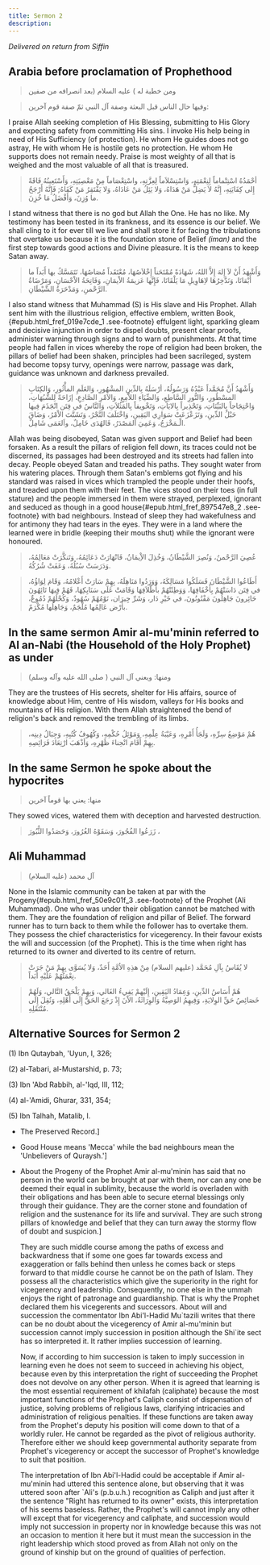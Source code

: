 ```yaml
---
title: Sermon 2
description: 
---
```


*Delivered on return from Siffin*

## Arabia before proclamation of Prophethood

> ومن خطبة له ) عليه السلام (بعد انصرافه من صفين

> وفيها حال الناس قبل البعثة وصفة آل النبي ثمّ صفة قوم آخرين:

I praise Allah seeking completion of His Blessing, submitting to His
Glory and expecting safety from committing His sins. I invoke His help
being in need of His Sufficiency (of protection). He whom He guides does
not go astray, He with whom He is hostile gets no protection. He whom He
supports does not remain needy. Praise is most weighty of all that is
weighed and the most valuable of all that is treasured.

> أحْمَدُهُ اسْتِتْماماً لِنِعْمَتِهِ، وَاسْتِسْلاَماً لِعِزَّتِهِ، واسْتِعْصَاماً مِنْ مَعْصِيَتِهِ، وَأَسْتَعِينُهُ
> فَاقَةً إِلى كِفَايَتِهِ، إِنَّهُ لاَ يَضِلُّ مَنْ هَدَاهُ، وَلا يَئِلُ مَنْ عَادَاهُ، وَلا يَفْتَقِرُ مَنْ
> كَفَاهُ; فَإِنَّهُ أَرْجَحُ ما وُزِنَ، وَأَفْضَلُ مَا خُزِنَ.

I stand witness that there is no god but Allah the One. He has no like.
My testimony has been tested in its frankness, and its essence is our
belief. We shall cling to it for ever till we live and shall store it
for facing the tribulations that overtake us because it is the
foundation stone of Belief *(iman)* and the first step towards good
actions and Divine pleasure. It is the means to keep Satan away.

> وَأَشْهَدُ أَنْ لاَ إِلهَ إِلاَّ اللهُ، شَهَادَةً مُمْتَحَناً إِخْلاَصُهَا، مُعْتَقَداً مُصَاصُهَا، نَتَمَسَّكُ
> بها أَبَداً ما أَبْقانَا، وَنَدَّخِرُهَا لاِهَاوِيلِ مَا يَلْقَانَا، فَإِنَّها عَزيمَةُ الاْيمَانِ،
> وَفَاتِحَةُ الاْحْسَانِ، وَمَرْضَاةُ الرَّحْمنِ، وَمَدْحَرَةُ الشَّيْطَانِ.

I also stand witness that Muhammad (S) is His slave and His Prophet.
Allah sent him with the illustrious religion, effective emblem, written
Book,{#epub.html_fref_019e7cde_1
.see-footnote} effulgent light, sparkling gleam and decisive injunction
in order to dispel doubts, present clear proofs, administer warning
through signs and to warn of punishments. At that time people had fallen
in vices whereby the rope of religion had been broken, the pillars of
belief had been shaken, principles had been sacrileged, system had
become topsy turvy, openings were narrow, passage was dark, guidance was
unknown and darkness prevailed.

> وَأَشْهَدُ أَنَّ مُحَمَّداً عَبْدُهُ وَرَسُولُهُ، أرْسَلَهُ بِالدِّينِ المشْهُورِ، وَالعَلَمِ المأْثُورِ،
> وَالكِتَابِ المسْطُورِ، وَالنُّورِ السَّاطِعِ، وَالضِّيَاءِ اللاَّمِعِ، وَالاَمْرِ الصَّادِعِ، إزَاحَةً
> لِلشُّبُهَاتِ، وَاحْتِجَاجاً بِالبَيِّنَاتِ، وَتَحْذِيراً بِالايَاتِ، وَتَخْويفاً بِالمَثُلاَتِ، وَالنَّاسُ
> في فِتَن انْجَذَمَ فِيها حَبْلُ الدِّينِ، وَتَزَعْزَعَتْ سَوَارِي اليَقِينِ، وَاخْتَلَفَ النَّجْرُ، وَتَشَتَّتَ
> الاْمْرُ، وَضَاقَ الْـمَخْرَجُ، وَعَمِيَ المَصْدَرُ، فَالهُدَى خَامِلٌ، واَلعَمَى شَامِلٌ.

Allah was being disobeyed, Satan was given support and Belief had been
forsaken. As a result the pillars of religion fell down, its traces
could not be discerned, its passages had been destroyed and its streets
had fallen into decay. People obeyed Satan and treaded his paths. They
sought water from his watering places. Through them Satan's emblems got
flying and his standard was raised in vices which trampled the people
under their hoofs, and treaded upon them with their feet. The vices
stood on their toes (in full stature) and the people immersed in them
were strayed, perplexed, ignorant and seduced as though in a good
house{#epub.html_fref_897547e8_2
.see-footnote} with bad neighbours. Instead of sleep they had
wakefulness and for antimony they had tears in the eyes. They were in a
land where the learned were in bridle (keeping their mouths shut) while
the ignorant were honoured.

> عُصِيَ الرَّحْمنُ، وَنُصِرَ الشَّيْطَانُ، وَخُذِلَ الاِْيمَانُ، فَانْهَارَتْ دَعَائِمُهُ، وَتَنكَّرَتْ مَعَالِمُهُ،
> وَدَرَسَتْ سُبُلُهُ، وَعَفَتْ شُرُكُهُ.

> أَطَاعُوا الشَّيْطَانَ فَسَلَكُوا مَسَالِكَهُ، وَوَرَدُوا مَنَاهِلَهُ، بِهِمْ سَارَتْ أَعْلامُهُ، وَقَامَ
> لِوَاؤُهُ، في فِتَن دَاسَتْهُمْ بِأَخْفَافِهَا، وَوَطِئَتْهُمْ بأَظْلاَفِهَا وَقَامَتْ عَلَى سَنَابِكِهَا، فَهُمْ
> فِيهَا تَائِهُونَ حَائِرونَ جَاهِلُونَ مَفْتُونُونَ، في خَيْرِ دَار، وَشَرِّ جِيرَان، نَوْمُهُمْ سُهُودٌ،
> وَكُحْلُهُمْ دُمُوعٌ، بأَرْض عَالِمُها مُلْجَمٌ، وَجَاهِلُها مُكْرَمٌ.

## In the same sermon Amir al-mu'minin referred to Al an-Nabi (the Household of the Holy Prophet) as under

> ومنها: ويعني آل النبي ( صلى الله عليه وآله وسلم)

They are the trustees of His secrets, shelter for His affairs, source of
knowledge about Him, centre of His wisdom, valleys for His books and
mountains of His religion. With them Allah straightened the bend of
religion's back and removed the trembling of its limbs.

> هُمْ مَوْضِعُ سِرِّهِ، وَلَجَأُ أَمْرِهِ، وَعَيْبَةُ عِلْمِهِ، وَمَوْئِلُ حُكْمِهِ، وَكُهُوفُ كُتُبِهِ، وَجِبَالُ
> دِينِه، بِهِمْ أَقَامَ انْحِناءَ ظَهْرِهِ، وَأذْهَبَ ارْتِعَادَ فَرَائِصِهِ.

## In the same Sermon he spoke about the hypocrites

> منها: يعني بها قوماً آخرين

They sowed vices, watered them with deception and harvested destruction.

> زَرَعُوا الفُجُورَ، وَسَقَوْهُ الغُرُورَ، وَحَصَدُوا الثُّبُورَ ،

## Ali Muhammad

> آل محمد (عليه السلام)

None in the Islamic community can be taken at par with the
Progeny{#epub.html_fref_50e9c01f_3
.see-footnote} of the Prophet (Ali Muhammad). One who was under their
obligation cannot be matched with them. They are the foundation of
religion and pillar of Belief. The forward runner has to turn back to
them while the follower has to overtake them. They possess the chief
characteristics for vicegerency. In their favour exists the will and
succession (of the Prophet). This is the time when right has returned to
its owner and diverted to its centre of return.

> لا يُقَاسُ بِآلِ مُحَمَّد (عليهم السلام) مِنْ هذِهِ الاُمَّةِ أَحَدٌ، وَلا يُسَوَّى بِهِمْ مَنْ جَرَتْ
> نِعْمَتُهُمْ عَلَيْهِ أبَداً.

> هُمْ أَسَاسُ الدِّينِ، وَعِمَادُ اليَقِينِ، إِلَيْهمْ يَفِيءُ الغَالي، وَبِهِمْ يَلْحَقُ التَّالي، وَلَهُمْ
> خَصَائِصُ حَقِّ الوِلايَةِ، وَفِيهِمُ الوَصِيَّةُ وَالوِرَاثَةُ، الاْنَ إِذْ رَجَعَ الحَقُّ إِلَى أَهْلِهِ،
> وَنُقِلَ إِلَى مُنْتَقَلِهِ.

## Alternative Sources for Sermon 2

\(1\) Ibn Qutaybah, 'Uyun, I, 326;

\(2\) al-Tabari, al-Mustarshid, p. 73;

\(3\) Ibn 'Abd Rabbih, al-'Iqd, III, 112;

\(4\) al-\'Amidi, Ghurar, 331, 354;

\(5\) Ibn Talhah, Matalib, I.

-  The Preserved
    Record.]

-  Good House means
    'Mecca' while the bad neighbours mean the 'Unbelievers of
    Quraysh.']

-  About the Progeny
    of the Prophet Amir al-mu\'minin has said that no person in the
    world can be brought at par with them, nor can any one be deemed
    their equal in sublimity, because the world is overladen with their
    obligations and has been able to secure eternal blessings only
    through their guidance. They are the corner stone and foundation of
    religion and the sustenance for its life and survival. They are such
    strong pillars of knowledge and belief that they can turn away the
    stormy flow of doubt and suspicion.]

    They are such middle course among the paths of excess and
    backwardness that if some one goes far towards excess and
    exaggeration or falls behind then unless he comes back or steps
    forward to that middle course he cannot be on the path of Islam.
    They possess all the characteristics which give the superiority in
    the right for vicegerency and leadership. Consequently, no one else
    in the ummah enjoys the right of patronage and guardianship. That is
    why the Prophet declared them his vicegerents and successors. About
    will and succession the commentator Ibn Abi\'l-Hadid Mu\`tazili
    writes that there can be no doubt about the vicegerency of Amir
    al-mu\'minin but succession cannot imply succession in position
    although the Shi\`ite sect has so interpreted it. It rather implies
    succession of learning.

    Now, if according to him succession is taken to imply succession in
    learning even he does not seem to succeed in achieving his object,
    because even by this interpretation the right of succeeding the
    Prophet does not devolve on any other person. When it is agreed that
    learning is the most essential requirement of khilafah (caliphate)
    because the most important functions of the Prophet\'s Caliph
    consist of dispensation of justice, solving problems of religious
    laws, clarifying intricacies and administration of religious
    penalties. If these functions are taken away from the Prophet\'s
    deputy his position will come down to that of a worldly ruler. He
    cannot be regarded as the pivot of religious authority. Therefore
    either we should keep governmental authority separate from
    Prophet\'s vicegerency or accept the successor of Prophet\'s
    knowledge to suit that position.

    The interpretation of Ibn Abi\'l-Hadid could be acceptable if Amir
    al-mu\'minin had uttered this sentence alone, but observing that it
    was uttered soon after \`Ali\'s (p.b.u.h.) recognition as Caliph and
    just after it the sentence \"Right has returned to its owner\"
    exists, this interpretation of his seems baseless. Rather, the
    Prophet\'s will cannot imply any other will except that for
    vicegerency and caliphate, and succession would imply not succession
    in property nor in knowledge because this was not an occasion to
    mention it here but it must mean the succession in the right
    leadership which stood proved as from Allah not only on the ground
    of kinship but on the ground of qualities of perfection.